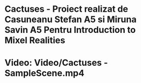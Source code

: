 # Cactuses - Proiect realizat de Casuneanu Stefan A5 si Miruna Savin A5 Pentru Introduction to Mixel Realities
# Video: Video/Cactuses - SampleScene.mp4
